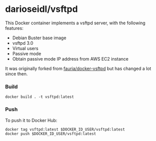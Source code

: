 # darioseidl/vsftpd

This Docker container implements a vsftpd server, with the following features:

 - Debian Buster base image
 - vsftpd 3.0
 - Virtual users
 - Passive mode
 - Obtain passive mode IP address from AWS EC2 instance

It was originally forked from [fauria/docker-vsftpd](https://github.com/fauria/docker-vsftpd) but has changed a lot since then.

### Build

```
docker build . -t vsftpd:latest
```

### Push

To push it to Docker Hub:

```
docker tag vsftpd:latest $DOCKER_ID_USER/vsftpd:latest
docker push $DOCKER_ID_USER/vsftpd:latest
```
